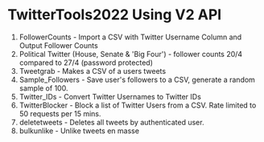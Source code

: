 # TwitterTools2022 Using V2 API

1. FollowerCounts - Import a CSV with Twitter Username Column and Output Follower Counts
2. Political Twitter (House, Senate & 'Big Four') - follower counts 20/4 compared to 27/4 (password protected)
3. Tweetgrab - Makes a CSV of a users tweets
4. Sample_Followers - Save user's followers to a CSV, generate a random sample of 100.
5. Twitter_IDs - Convert Twitter Usernames to Twitter IDs
6. TwitterBlocker - Block a list of Twitter Users from a CSV. Rate limited to 50 requests per 15 mins.
7. deletetweets - Deletes all tweets by authenticated user.
8. bulkunlike - Unlike tweets en masse
